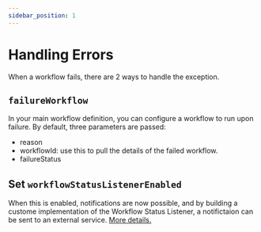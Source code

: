 ```yaml
---
sidebar_position: 1
---
```


# Handling Errors

When a workflow fails, there are 2 ways to handle the exception.

## ```failureWorkflow```

In your main workflow definition, you can configure a workflow to run upon failure.  By default, three parameters are passed:

* reason
* workflowId: use this to pull the details of the failed workflow.
* failureStatus


##  Set ```workflowStatusListenerEnabled``` 

When this is enabled, notifications are now possible, and by building a custome implementation of the Workflow Status Listener, a notifictaion can be sent to an external service. [More details.](https://github.com/Netflix/conductor/issues/1017#issuecomment-468869173)